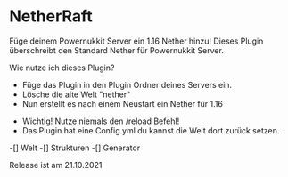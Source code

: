 # NetherRaft
Füge deinem Powernukkit Server ein 1.16 Nether hinzu!
Dieses Plugin überschreibt den Standard Nether für Powernukkit Server.

Wie nutze ich dieses Plugin?
+ Füge das Plugin in den Plugin Ordner deines Servers ein.
+ Lösche die alte Welt "nether"
+ Nun erstellt es nach einem Neustart ein Nether für 1.16
- Wichtig! Nutze niemals den /reload Befehl!
- Das Plugin hat eine Config.yml du kannst die Welt dort zurück setzen.

-[] Welt
-[] Strukturen
-[] Generator

Release ist am 21.10.2021
